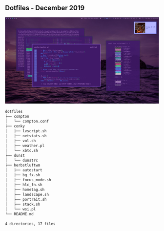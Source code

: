 ## Dotfiles - December 2019

![Screenshot](https://raw.githubusercontent.com/dcx86r/dotfiles/master/2019-12-22.jpg)

```
dotfiles
├── compton
│   └── compton.conf
├── conky
│   ├── lvscript.sh
│   ├── netstats.sh
│   ├── vol.sh
│   ├── weather.pl
│   └── xbtc.sh
├── dunst
│   └── dunstrc
├── herbstluftwm
│   ├── autostart
│   ├── bg_fx.sh
│   ├── focus_mode.sh
│   ├── hlc_fn.sh
│   ├── hometag.sh
│   ├── landscape.sh
│   ├── portrait.sh
│   ├── stack.sh
│   └── wsi.pl
└── README.md

4 directories, 17 files
```
